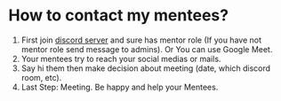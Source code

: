 # How to contact my mentees?

1. First join [discord server](https://discord.com/invite/zkPb8P4B?utm_source=Discord%20Widget&utm_medium=Connect) and sure has mentor role (If you have not mentor role send message to admins). Or You can use Google Meet.
2. Your mentees try to reach your social medias or mails. 
3. Say hi them then make decision about meeting (date, which discord room, etc).
4. Last Step: Meeting. Be happy and help your Mentees. 
